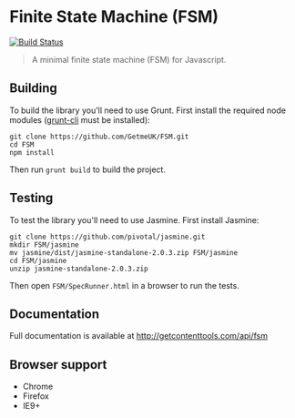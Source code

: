 # Finite State Machine (FSM)

[![Build Status](https://travis-ci.org/GetmeUK/FSM.svg?branch=master)](https://travis-ci.org/GetmeUK/FSM)

> A minimal finite state machine (FSM) for Javascript.

## Building
To build the library you'll need to use Grunt. First install the required node modules ([grunt-cli](http://gruntjs.com/getting-started) must be installed):
```
git clone https://github.com/GetmeUK/FSM.git
cd FSM
npm install
```

Then run `grunt build` to build the project.

## Testing
To test the library you'll need to use Jasmine. First install Jasmine:
```
git clone https://github.com/pivotal/jasmine.git
mkdir FSM/jasmine
mv jasmine/dist/jasmine-standalone-2.0.3.zip FSM/jasmine
cd FSM/jasmine
unzip jasmine-standalone-2.0.3.zip
```

Then open `FSM/SpecRunner.html` in a browser to run the tests.

## Documentation
Full documentation is available at http://getcontenttools.com/api/fsm

## Browser support
- Chrome
- Firefox
- IE9+
